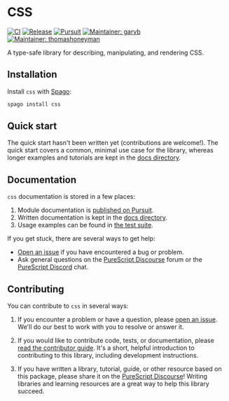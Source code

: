 # CSS

[![CI](https://github.com/purescript-contrib/purescript-css/workflows/CI/badge.svg?branch=main)](https://github.com/purescript-contrib/purescript-css/actions?query=workflow%3ACI+branch%3Amain)
[![Release](https://img.shields.io/github/release/purescript-contrib/purescript-css.svg)](https://github.com/purescript-contrib/purescript-css/releases)
[![Pursuit](https://pursuit.purescript.org/packages/purescript-css/badge)](https://pursuit.purescript.org/packages/purescript-css)
[![Maintainer: garyb](https://img.shields.io/badge/maintainer-garyb-teal.svg)](https://github.com/garyb)
[![Maintainer: thomashoneyman](https://img.shields.io/badge/maintainer-thomashoneyman-teal.svg)](https://github.com/thomashoneyman)

A type-safe library for describing, manipulating, and rendering CSS.

## Installation

Install `css` with [Spago](https://github.com/purescript/spago):

```sh
spago install css
```

## Quick start

The quick start hasn't been written yet (contributions are welcome!). The quick start covers a common, minimal use case for the library, whereas longer examples and tutorials are kept in the [docs directory](./docs).

## Documentation

`css` documentation is stored in a few places:

1. Module documentation is [published on Pursuit](https://pursuit.purescript.org/packages/purescript-css).
2. Written documentation is kept in the [docs directory](./docs).
3. Usage examples can be found in [the test suite](./test).

If you get stuck, there are several ways to get help:

- [Open an issue](https://github.com/purescript-contrib/purescript-css/issues) if you have encountered a bug or problem.
- Ask general questions on the [PureScript Discourse](https://discourse.purescript.org) forum or the [PureScript Discord](https://purescript.org/chat) chat.

## Contributing

You can contribute to `css` in several ways:

1. If you encounter a problem or have a question, please [open an issue](https://github.com/purescript-contrib/purescript-css/issues). We'll do our best to work with you to resolve or answer it.

2. If you would like to contribute code, tests, or documentation, please [read the contributor guide](./CONTRIBUTING.md). It's a short, helpful introduction to contributing to this library, including development instructions.

3. If you have written a library, tutorial, guide, or other resource based on this package, please share it on the [PureScript Discourse](https://discourse.purescript.org)! Writing libraries and learning resources are a great way to help this library succeed.
